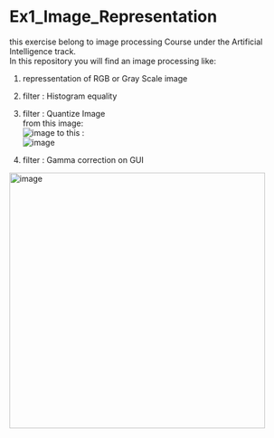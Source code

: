 # Ex1_Image_Representation
this exercise belong to image processing Course under the Artificial Intelligence track.<br />
In this repository you will find an image processing like:

1. repressentation of RGB or Gray Scale image
2. filter : Histogram equality
3. filter : Quantize Image<br />
 from this image:<br />
 ![image](https://user-images.githubusercontent.com/77111035/160813227-094e4b58-501b-4513-a9d0-782eaa975dc2.png)
to this :<br />
![image](https://user-images.githubusercontent.com/77111035/160813201-427e0422-397b-42f1-a193-fa6220c81562.png)

4. filter : Gamma correction on GUI 
 <img width="452" alt="image" src="https://user-images.githubusercontent.com/77111035/160812796-c027613c-28e4-4789-90c5-47a359f5d275.png">
